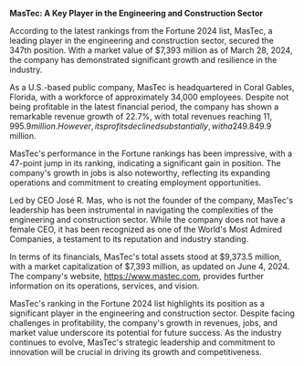 **MasTec: A Key Player in the Engineering and Construction Sector**

According to the latest rankings from the Fortune 2024 list, MasTec, a leading player in the engineering and construction sector, secured the 347th position. With a market value of $7,393 million as of March 28, 2024, the company has demonstrated significant growth and resilience in the industry.

As a U.S.-based public company, MasTec is headquartered in Coral Gables, Florida, with a workforce of approximately 34,000 employees. Despite not being profitable in the latest financial period, the company has shown a remarkable revenue growth of 22.7%, with total revenues reaching $11,995.9 million. However, its profits declined substantially, with a 249.8% drop to -$49.9 million.

MasTec's performance in the Fortune rankings has been impressive, with a 47-point jump in its ranking, indicating a significant gain in position. The company's growth in jobs is also noteworthy, reflecting its expanding operations and commitment to creating employment opportunities.

Led by CEO José R. Mas, who is not the founder of the company, MasTec's leadership has been instrumental in navigating the complexities of the engineering and construction sector. While the company does not have a female CEO, it has been recognized as one of the World's Most Admired Companies, a testament to its reputation and industry standing.

In terms of its financials, MasTec's total assets stood at $9,373.5 million, with a market capitalization of $7,393 million, as updated on June 4, 2024. The company's website, https://www.mastec.com, provides further information on its operations, services, and vision.

MasTec's ranking in the Fortune 2024 list highlights its position as a significant player in the engineering and construction sector. Despite facing challenges in profitability, the company's growth in revenues, jobs, and market value underscore its potential for future success. As the industry continues to evolve, MasTec's strategic leadership and commitment to innovation will be crucial in driving its growth and competitiveness.